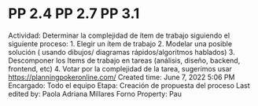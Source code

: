 # PP 2.4 PP 2.7 PP 3.1

Actividad: Determinar la complejidad de ítem de trabajo siguiendo el siguiente proceso:
    1. Elegir un ítem de trabajo
    2. Modelar una posible solución ( usando dibujos/ diagramas rápidos/algoritmos hablados)
    3. Descomponer los Items de trabajo en tareas (análisis, diseño, backend, frontend, etc)
    4. Votar por la complejidad de la tarea, sugerimos usar https://planningpokeronline.com/
Created time: June 7, 2022 5:06 PM
Encargado: Todo el equipo
Etapa: Creación de propuesta del proceso
Last edited by: Paola Adriana Millares Forno
Property: Pau